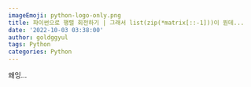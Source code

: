 ```yaml
---
imageEmoji: python-logo-only.png
title: 파이썬으로 행렬 회전하기 | 그래서 list(zip(*matrix[::-1]))이 뭔데...
date: '2022-10-03 03:38:00'
author: goldggyul
tags: Python
categories: Python
---
```


왜잉...
